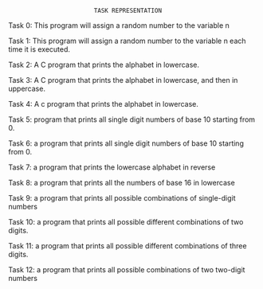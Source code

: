 							TASK REPRESENTATION

Task 0: This program will assign a random number to the variable n

Task 1: This program will assign a random number to the variable n each time it is executed.

Task 2: A C program that prints the alphabet in lowercase.

Task 3: A C program that prints the alphabet in lowercase, and then in uppercase.

Task 4: A c program that prints the alphabet in lowercase.

Task 5: program that prints all single digit numbers of base 10 starting from 0.

Task 6: a program that prints all single digit numbers of base 10 starting from 0.

Task 7: a program that prints the lowercase alphabet in reverse

Task 8: a program that prints all the numbers of base 16 in lowercase

Task 9: a program that prints all possible combinations of single-digit numbers

Task 10: a program that prints all possible different combinations of two digits.

Task 11: a program that prints all possible different combinations of three digits.

Task 12: a program that prints all possible combinations of two two-digit numbers
